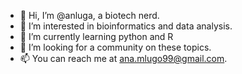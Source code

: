 - 👋 Hi, I’m @anluga, a biotech nerd.
- 👀 I’m interested in bioinformatics and data analysis.
- 🌱 I’m currently learning python and R
- 💞️ I’m looking for a community on these topics.
- 📫 You can reach me at ana.mlugo99@gmail.com.

<!---
anluga/anluga is a ✨ special ✨ repository because its `README.md` (this file) appears on your GitHub profile.
You can click the Preview link to take a look at your changes.
--->
